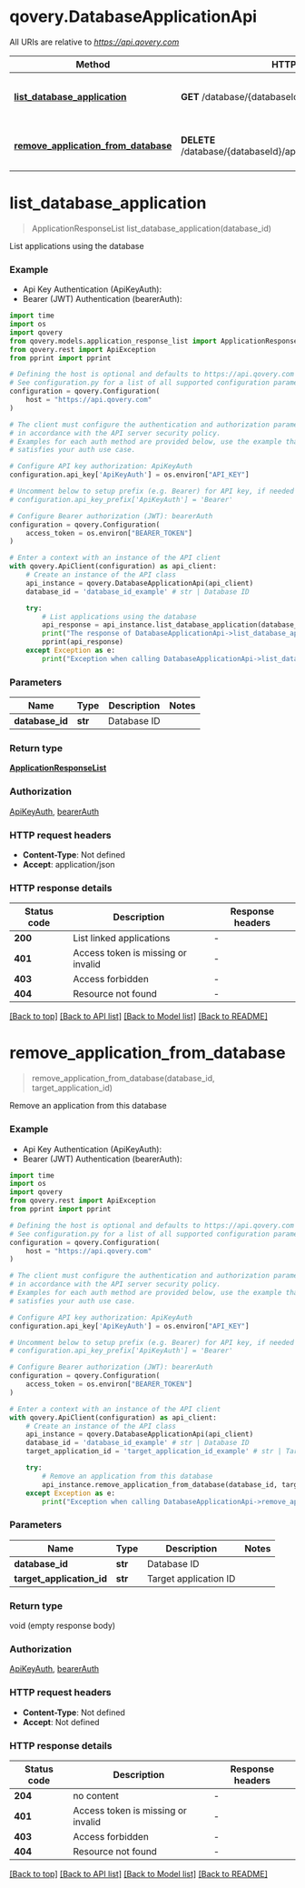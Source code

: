 # qovery.DatabaseApplicationApi

All URIs are relative to *https://api.qovery.com*

Method | HTTP request | Description
------------- | ------------- | -------------
[**list_database_application**](DatabaseApplicationApi.md#list_database_application) | **GET** /database/{databaseId}/application | List applications using the database
[**remove_application_from_database**](DatabaseApplicationApi.md#remove_application_from_database) | **DELETE** /database/{databaseId}/application/{targetApplicationId} | Remove an application from this database 


# **list_database_application**
> ApplicationResponseList list_database_application(database_id)

List applications using the database

### Example

* Api Key Authentication (ApiKeyAuth):
* Bearer (JWT) Authentication (bearerAuth):
```python
import time
import os
import qovery
from qovery.models.application_response_list import ApplicationResponseList
from qovery.rest import ApiException
from pprint import pprint

# Defining the host is optional and defaults to https://api.qovery.com
# See configuration.py for a list of all supported configuration parameters.
configuration = qovery.Configuration(
    host = "https://api.qovery.com"
)

# The client must configure the authentication and authorization parameters
# in accordance with the API server security policy.
# Examples for each auth method are provided below, use the example that
# satisfies your auth use case.

# Configure API key authorization: ApiKeyAuth
configuration.api_key['ApiKeyAuth'] = os.environ["API_KEY"]

# Uncomment below to setup prefix (e.g. Bearer) for API key, if needed
# configuration.api_key_prefix['ApiKeyAuth'] = 'Bearer'

# Configure Bearer authorization (JWT): bearerAuth
configuration = qovery.Configuration(
    access_token = os.environ["BEARER_TOKEN"]
)

# Enter a context with an instance of the API client
with qovery.ApiClient(configuration) as api_client:
    # Create an instance of the API class
    api_instance = qovery.DatabaseApplicationApi(api_client)
    database_id = 'database_id_example' # str | Database ID

    try:
        # List applications using the database
        api_response = api_instance.list_database_application(database_id)
        print("The response of DatabaseApplicationApi->list_database_application:\n")
        pprint(api_response)
    except Exception as e:
        print("Exception when calling DatabaseApplicationApi->list_database_application: %s\n" % e)
```



### Parameters

Name | Type | Description  | Notes
------------- | ------------- | ------------- | -------------
 **database_id** | **str**| Database ID | 

### Return type

[**ApplicationResponseList**](ApplicationResponseList.md)

### Authorization

[ApiKeyAuth](../README.md#ApiKeyAuth), [bearerAuth](../README.md#bearerAuth)

### HTTP request headers

 - **Content-Type**: Not defined
 - **Accept**: application/json

### HTTP response details
| Status code | Description | Response headers |
|-------------|-------------|------------------|
**200** | List linked applications |  -  |
**401** | Access token is missing or invalid |  -  |
**403** | Access forbidden |  -  |
**404** | Resource not found |  -  |

[[Back to top]](#) [[Back to API list]](../README.md#documentation-for-api-endpoints) [[Back to Model list]](../README.md#documentation-for-models) [[Back to README]](../README.md)

# **remove_application_from_database**
> remove_application_from_database(database_id, target_application_id)

Remove an application from this database 

### Example

* Api Key Authentication (ApiKeyAuth):
* Bearer (JWT) Authentication (bearerAuth):
```python
import time
import os
import qovery
from qovery.rest import ApiException
from pprint import pprint

# Defining the host is optional and defaults to https://api.qovery.com
# See configuration.py for a list of all supported configuration parameters.
configuration = qovery.Configuration(
    host = "https://api.qovery.com"
)

# The client must configure the authentication and authorization parameters
# in accordance with the API server security policy.
# Examples for each auth method are provided below, use the example that
# satisfies your auth use case.

# Configure API key authorization: ApiKeyAuth
configuration.api_key['ApiKeyAuth'] = os.environ["API_KEY"]

# Uncomment below to setup prefix (e.g. Bearer) for API key, if needed
# configuration.api_key_prefix['ApiKeyAuth'] = 'Bearer'

# Configure Bearer authorization (JWT): bearerAuth
configuration = qovery.Configuration(
    access_token = os.environ["BEARER_TOKEN"]
)

# Enter a context with an instance of the API client
with qovery.ApiClient(configuration) as api_client:
    # Create an instance of the API class
    api_instance = qovery.DatabaseApplicationApi(api_client)
    database_id = 'database_id_example' # str | Database ID
    target_application_id = 'target_application_id_example' # str | Target application ID

    try:
        # Remove an application from this database 
        api_instance.remove_application_from_database(database_id, target_application_id)
    except Exception as e:
        print("Exception when calling DatabaseApplicationApi->remove_application_from_database: %s\n" % e)
```



### Parameters

Name | Type | Description  | Notes
------------- | ------------- | ------------- | -------------
 **database_id** | **str**| Database ID | 
 **target_application_id** | **str**| Target application ID | 

### Return type

void (empty response body)

### Authorization

[ApiKeyAuth](../README.md#ApiKeyAuth), [bearerAuth](../README.md#bearerAuth)

### HTTP request headers

 - **Content-Type**: Not defined
 - **Accept**: Not defined

### HTTP response details
| Status code | Description | Response headers |
|-------------|-------------|------------------|
**204** | no content |  -  |
**401** | Access token is missing or invalid |  -  |
**403** | Access forbidden |  -  |
**404** | Resource not found |  -  |

[[Back to top]](#) [[Back to API list]](../README.md#documentation-for-api-endpoints) [[Back to Model list]](../README.md#documentation-for-models) [[Back to README]](../README.md)

